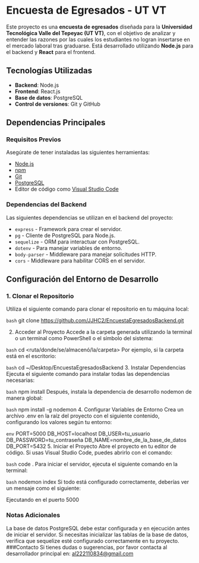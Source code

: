 # Encuesta de Egresados - UT VT

Este proyecto es una **encuesta de egresados** diseñada para la **Universidad Tecnológica Valle del Tepeyac (UT VT)**, con el objetivo de analizar y entender las razones por las cuales los estudiantes no logran insertarse en el mercado laboral tras graduarse. Está desarrollado utilizando **Node.js** para el backend y **React** para el frontend.

## Tecnologías Utilizadas

- **Backend**: Node.js  
- **Frontend**: React.js  
- **Base de datos**: PostgreSQL  
- **Control de versiones**: Git y GitHub  

## Dependencias Principales

### Requisitos Previos

Asegúrate de tener instaladas las siguientes herramientas:  

- [Node.js](https://nodejs.org/)  
- [npm](https://www.npmjs.com/)  
- [Git](https://git-scm.com/)  
- [PostgreSQL](https://www.postgresql.org/)  
- Editor de código como [Visual Studio Code](https://code.visualstudio.com/)  

### Dependencias del Backend

Las siguientes dependencias se utilizan en el backend del proyecto:  

- `express` - Framework para crear el servidor.  
- `pg` - Cliente de PostgreSQL para Node.js.  
- `sequelize` - ORM para interactuar con PostgreSQL.  
- `dotenv` - Para manejar variables de entorno.  
- `body-parser` - Middleware para manejar solicitudes HTTP.  
- `cors` - Middleware para habilitar CORS en el servidor.  

## Configuración del Entorno de Desarrollo

### 1. Clonar el Repositorio

Utiliza el siguiente comando para clonar el repositorio en tu máquina local:  

`bash`
git clone https://github.com/JJHC2/EncuestaEgresadosBackend.git

2. Acceder al Proyecto
Accede a la carpeta generada utilizando la terminal o un terminal como PowerShell o el símbolo del sistema:

`bash`
cd <ruta/donde/se/almacenó/la/carpeta>
Por ejemplo, si la carpeta está en el escritorio:

`bash`
cd ~/Desktop/EncuestaEgresadosBackend
3. Instalar Dependencias
Ejecuta el siguiente comando para instalar todas las dependencias necesarias:

`bash`
npm install
Después, instala la dependencia de desarrollo nodemon de manera global:

`bash`
npm install -g nodemon
4. Configurar Variables de Entorno
Crea un archivo .env en la raíz del proyecto con el siguiente contenido, configurando los valores según tu entorno:

`env`
PORT=5000
DB_HOST=localhost
DB_USER=tu_usuario
DB_PASSWORD=tu_contraseña
DB_NAME=nombre_de_la_base_de_datos
DB_PORT=5432
5. Iniciar el Proyecto
Abre el proyecto en tu editor de código. Si usas Visual Studio Code, puedes abrirlo con el comando:

`bash`
code .
Para iniciar el servidor, ejecuta el siguiente comando en la terminal:

`bash`
nodemon index
Si todo está configurado correctamente, deberías ver un mensaje como el siguiente:

Ejecutando en el puerto 5000
### Notas Adicionales
La base de datos PostgreSQL debe estar configurada y en ejecución antes de iniciar el servidor.
Si necesitas inicializar las tablas de la base de datos, verifica que sequelize esté configurado correctamente en tu proyecto.
###Contacto
Si tienes dudas o sugerencias, por favor contacta al desarrollador principal en: al222110834@gmail.com
